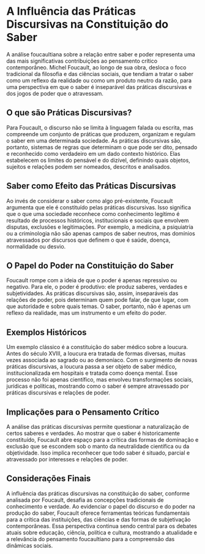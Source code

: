 # A Influência das Práticas Discursivas na Constituição do Saber

A análise foucaultiana sobre a relação entre saber e poder representa uma das mais significativas contribuições ao pensamento crítico contemporâneo. Michel Foucault, ao longo de sua obra, desloca o foco tradicional da filosofia e das ciências sociais, que tendiam a tratar o saber como um reflexo da realidade ou como um produto neutro da razão, para uma perspectiva em que o saber é inseparável das práticas discursivas e dos jogos de poder que o atravessam.

## O que são Práticas Discursivas?

Para Foucault, o discurso não se limita à linguagem falada ou escrita, mas compreende um conjunto de práticas que produzem, organizam e regulam o saber em uma determinada sociedade. As práticas discursivas são, portanto, sistemas de regras que determinam o que pode ser dito, pensado e reconhecido como verdadeiro em um dado contexto histórico. Elas estabelecem os limites do pensável e do dizível, definindo quais objetos, sujeitos e relações podem ser nomeados, descritos e analisados.

## Saber como Efeito das Práticas Discursivas

Ao invés de considerar o saber como algo pré-existente, Foucault argumenta que ele é constituído pelas práticas discursivas. Isso significa que o que uma sociedade reconhece como conhecimento legítimo é resultado de processos históricos, institucionais e sociais que envolvem disputas, exclusões e legitimações. Por exemplo, a medicina, a psiquiatria ou a criminologia não são apenas campos de saber neutros, mas domínios atravessados por discursos que definem o que é saúde, doença, normalidade ou desvio.

## O Papel do Poder na Constituição do Saber

Foucault rompe com a ideia de que o poder é apenas repressivo ou negativo. Para ele, o poder é produtivo: ele produz saberes, verdades e subjetividades. As práticas discursivas são, assim, inseparáveis das relações de poder, pois determinam quem pode falar, de que lugar, com que autoridade e sobre quais temas. O saber, portanto, não é apenas um reflexo da realidade, mas um instrumento e um efeito do poder.

## Exemplos Históricos

Um exemplo clássico é a constituição do saber médico sobre a loucura. Antes do século XVIII, a loucura era tratada de formas diversas, muitas vezes associada ao sagrado ou ao demoníaco. Com o surgimento de novas práticas discursivas, a loucura passa a ser objeto de saber médico, institucionalizada em hospitais e tratada como doença mental. Esse processo não foi apenas científico, mas envolveu transformações sociais, jurídicas e políticas, mostrando como o saber é sempre atravessado por práticas discursivas e relações de poder.

## Implicações para o Pensamento Crítico

A análise das práticas discursivas permite questionar a naturalização de certos saberes e verdades. Ao mostrar que o saber é historicamente constituído, Foucault abre espaço para a crítica das formas de dominação e exclusão que se escondem sob o manto da neutralidade científica ou da objetividade. Isso implica reconhecer que todo saber é situado, parcial e atravessado por interesses e relações de poder.

## Considerações Finais

A influência das práticas discursivas na constituição do saber, conforme analisada por Foucault, desafia as concepções tradicionais de conhecimento e verdade. Ao evidenciar o papel do discurso e do poder na produção do saber, Foucault oferece ferramentas teóricas fundamentais para a crítica das instituições, das ciências e das formas de subjetivação contemporâneas. Essa perspectiva continua sendo central para os debates atuais sobre educação, ciência, política e cultura, mostrando a atualidade e a relevância do pensamento foucaultiano para a compreensão das dinâmicas sociais.